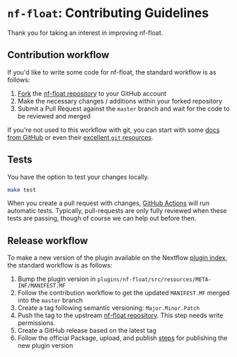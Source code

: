 # `nf-float`: Contributing Guidelines

Thank you for taking an interest in improving nf-float.

## Contribution workflow

If you'd like to write some code for nf-float, the standard workflow is as follows:

1. [Fork](https://help.github.com/en/github/getting-started-with-github/fork-a-repo) the [nf-float repository](https://github.com/MemVerge/nf-float) to your GitHub account
2. Make the necessary changes / additions within your forked repository
4. Submit a Pull Request against the `master` branch and wait for the code to be reviewed and merged

If you're not used to this workflow with git, you can start with some [docs from GitHub](https://help.github.com/en/github/collaborating-with-issues-and-pull-requests) or even their [excellent `git` resources](https://try.github.io/).

## Tests

You have the option to test your changes locally.

```bash
make test
```

When you create a pull request with changes, [GitHub Actions](https://github.com/features/actions) will run automatic tests.
Typically, pull-requests are only fully reviewed when these tests are passing, though of course we can help out before then.

## Release workflow

To make a new version of the plugin available on the Nextflow [plugin index](https://github.com/nextflow-io/plugins?tab=readme-ov-file), the standard workflow is as follows:

1. Bump the plugin version in `plugins/nf-float/src/resources/META-INF/MANIFEST.MF`
2. Follow the contribution workflow to get the updated `MANIFEST.MF` merged into the `master` branch
3. Create a tag following semantic versioning: `Major.Minor.Patch`
4. Push the tag to the upstream [nf-float repository](https://github.com/MemVerge/nf-float). This step needs write permissions.
5. Create a GitHub release based on the latest tag
6. Follow the official Package, upload, and publish [steps](https://github.com/nextflow-io/nf-hello?tab=readme-ov-file#package-upload-and-publish) for publishing the new plugin version
